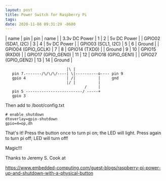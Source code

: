 ```yaml
---
layout: post
title: Power Switch for Raspberry Pi
tags:
date: 2020-11-08 09:31:29 -0600
---
```



|   name                 | pin  |   pin  |   name               |
|   3.3v DC Power        |   1  |     2  |   5v DC Power        |
|   GPIO02 (SDA1, I2C)   |   3  |     4  |   5v DC Power        |
|   GPIO03 (SCL1, I2C)   |   5  |     6  |   Ground             |
|   GPIO04 (GPIO_GCLK)   |   7  |     8  |   GPIO14 (TXD0)      |
|   Ground               |   9  |    10  |   GPIO15 (RXD0)      |
|   GPIO17 (GPIO_GEN0)   |  11  |    12  |   GPIO18 (GPIO_GEN1) |
|   GPIO27 (GPIO_GEN2)   |  13  |    14  |   Ground             |


~~~~
                           |\ |
   pin 7.-------/\/\/\/----| \|----------o---- pin 9
   gpio 4                  | /|          |     gnd
                           |/ |          |
                                   /     |
   pin 5 -------------------------/ -----+
   gpio 3

~~~~

Then add to /boot/config.txt

~~~~
# enable shutdown
dtoverlay=gpio-shutdown
gpio=4=op,dh
~~~~

That's it! Press the button once to turn pi on; the LED will light.
Press again to turn pi off; LED will turn off!

Magic!!!

Thanks to Jeremy S. Cook at

https://www.embedded-computing.com/guest-blogs/raspberry-pi-power-up-and-shutdown-with-a-physical-button

